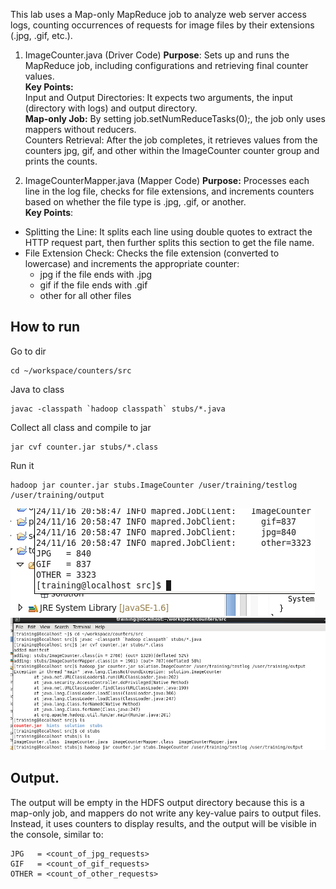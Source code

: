 This lab uses a Map-only MapReduce job to analyze web server access logs, counting occurrences of requests for image files by their 
extensions (.jpg, .gif, etc.).


1. ImageCounter.java (Driver Code)
**Purpose**: Sets up and runs the MapReduce job, including configurations and retrieving final counter values.<br>
**Key Points:**<br>
Input and Output Directories: It expects two arguments, the input (directory with logs) 
and output directory.<br>
**Map-only Job:** By setting job.setNumReduceTasks(0);, the job only uses mappers without reducers.<br>
Counters Retrieval: After the job completes, it retrieves values from the counters jpg, gif, 
and other within the ImageCounter counter group and prints the counts.<br>

2. ImageCounterMapper.java (Mapper Code)
**Purpose:** Processes each line in the log file, checks for file extensions, and increments 
counters based on whether the file type is .jpg, .gif, or another.<br>
**Key Points**:<br>
 - Splitting the Line: It splits each line using double quotes to extract the HTTP request part, then further splits this section to get the file name.
 - File Extension Check: Checks the file extension (converted to lowercase) and increments the appropriate counter:
	- jpg if the file ends with .jpg
	- gif if the file ends with .gif
	- other for all other files
## How to run
Go to dir
```
cd ~/workspace/counters/src
```

Java to class
```
javac -classpath `hadoop classpath` stubs/*.java

```
Collect all class and compile to jar
```
jar cvf counter.jar stubs/*.class

```
Run it
```
hadoop jar counter.jar stubs.ImageCounter /user/training/testlog /user/training/output

```	
![ok](counter1.png)
![ok](counter2.png)
	
## Output.

The output will be empty in the HDFS output directory because this is a map-only job, and mappers do not write any key-value pairs to output files. 
Instead, it uses counters to display results, and the output will be visible in the console, similar to:

```
JPG   = <count_of_jpg_requests>
GIF   = <count_of_gif_requests>
OTHER = <count_of_other_requests>
```